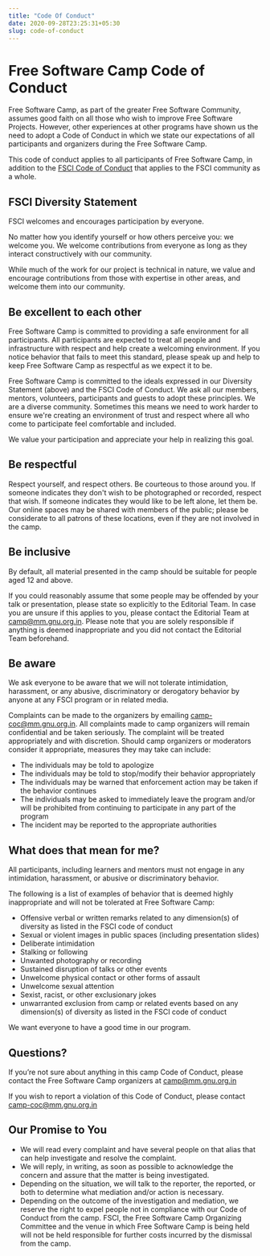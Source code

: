```yaml
---
title: "Code Of Conduct"
date: 2020-09-28T23:25:31+05:30
slug: code-of-conduct
---
```

# Free Software Camp Code of Conduct

Free Software Camp, as part of the greater Free Software Community, assumes good faith on all those who wish to improve Free Software Projects. However, other experiences at other programs have shown us the need to adopt a Code of Conduct in which we state our expectations of all participants and organizers during the Free Software Camp.

This code of conduct applies to all participants of Free Software Camp, in addition to the [FSCI Code of Conduct](https://fsci.in/code-of-conduct/) that applies to the FSCI community as a whole.

## FSCI Diversity Statement

FSCI welcomes and encourages participation by everyone.

No matter how you identify yourself or how others perceive you: we welcome you. We welcome contributions from everyone as long as they interact constructively with our community.

While much of the work for our project is technical in nature, we value and encourage contributions from those with expertise in other areas, and welcome them into our community.

## Be excellent to each other

Free Software Camp is committed to providing a safe environment for all participants. All participants are expected to treat all people and infrastructure with respect and help create a welcoming environment. If you notice behavior that fails to meet this standard, please speak up and help to keep Free Software Camp as respectful as we expect it to be.

Free Software Camp is committed to the ideals expressed in our Diversity Statement (above) and the FSCI Code of Conduct. We ask all our members, mentors, volunteers, participants and guests to adopt these principles. We are a diverse community. Sometimes this means we need to work harder to ensure we're creating an environment of trust and respect where all who come to participate feel comfortable and included.

We value your participation and appreciate your help in realizing this goal.

## Be respectful

Respect yourself, and respect others. Be courteous to those around you. If someone indicates they don't wish to be photographed or recorded, respect that wish. If someone indicates they would like to be left alone, let them be. Our online spaces may be shared with members of the public; please be considerate to all patrons of these locations, even if they are not involved in the camp.

## Be inclusive

By default, all material presented in the camp should be suitable for people aged 12 and above.

If you could reasonably assume that some people may be offended by your talk or presentation, please state so explicitly to the Editorial Team. In case you are unsure if this applies to you, please contact the Editorial Team at [camp@mm.gnu.org.in](mailto:camp@mm.gnu.org.in). Please note that you are solely responsible if anything is deemed inappropriate and you did not contact the Editorial Team beforehand.

## Be aware

We ask everyone to be aware that we will not tolerate intimidation, harassment, or any abusive, discriminatory or derogatory behavior by anyone at any FSCI program or in related media.

Complaints can be made to the organizers by emailing [camp-coc@mm.gnu.org.in](mailto:camp-coc@mm.gnu.org.in). All complaints made to camp organizers will remain confidential and be taken seriously. The complaint will be treated appropriately and with discretion. Should camp organizers or moderators consider it appropriate, measures they may take can include:

*   The individuals may be told to apologize
*   The individuals may be told to stop/modify their behavior appropriately
*   The individuals may be warned that enforcement action may be taken if the behavior continues
*   The individuals may be asked to immediately leave the program and/or will be prohibited from continuing to participate in any part of the program
*   The incident may be reported to the appropriate authorities

## What does that mean for me?

All participants, including learners and mentors must not engage in any intimidation, harassment, or abusive or discriminatory behavior.

The following is a list of examples of behavior that is deemed highly inappropriate and will not be tolerated at Free Software Camp:

*   Offensive verbal or written remarks related to any dimension(s) of diversity as listed in the FSCI code of conduct
*   Sexual or violent images in public spaces (including presentation slides)
*   Deliberate intimidation
*   Stalking or following
*   Unwanted photography or recording
*   Sustained disruption of talks or other events
*   Unwelcome physical contact or other forms of assault
*   Unwelcome sexual attention
*   Sexist, racist, or other exclusionary jokes
*   unwarranted exclusion from camp or related events based on any dimension(s) of diversity as listed in the FSCI code of conduct

We want everyone to have a good time in our program.

## Questions?

If you’re not sure about anything in this camp Code of Conduct, please contact the Free Software Camp organizers at [camp@mm.gnu.org.in](mailto:camp@mm.gnu.org.in)

If you wish to report a violation of this Code of Conduct, please contact [camp-coc@mm.gnu.org.in](mailto:camp-coc@mm.gnu.org.in)

## Our Promise to You

*   We will read every complaint and have several people on that alias that can help investigate and resolve the complaint.
*   We will reply, in writing, as soon as possible to acknowledge the concern and assure that the matter is being investigated.
*   Depending on the situation, we will talk to the reporter, the reported, or both to determine what mediation and/or action is necessary.
*   Depending on the outcome of the investigation and mediation, we reserve the right to expel people not in compliance with our Code of Conduct from the camp. FSCI, the Free Software Camp Organizing Committee and the venue in which Free Software Camp is being held will not be held responsible for further costs incurred by the dismissal from the camp.
